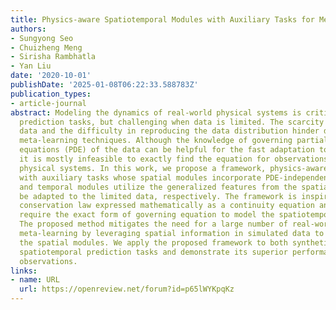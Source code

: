 ```yaml
---
title: Physics-aware Spatiotemporal Modules with Auxiliary Tasks for Meta-Learning
authors:
- Sungyong Seo
- Chuizheng Meng
- Sirisha Rambhatla
- Yan Liu
date: '2020-10-01'
publishDate: '2025-01-08T06:22:33.588783Z'
publication_types:
- article-journal
abstract: Modeling the dynamics of real-world physical systems is critical for spatiotemporal
  prediction tasks, but challenging when data is limited. The scarcity of real-world
  data and the difficulty in reproducing the data distribution hinder directly applying
  meta-learning techniques. Although the knowledge of governing partial differential
  equations (PDE) of the data can be helpful for the fast adaptation to few observations,
  it is mostly infeasible to exactly find the equation for observations in real-world
  physical systems. In this work, we propose a framework, physics-aware meta-learning
  with auxiliary tasks whose spatial modules incorporate PDE-independent knowledge
  and temporal modules utilize the generalized features from the spatial modules to
  be adapted to the limited data, respectively. The framework is inspired by a local
  conservation law expressed mathematically as a continuity equation and does not
  require the exact form of governing equation to model the spatiotemporal observations.
  The proposed method mitigates the need for a large number of real-world tasks for
  meta-learning by leveraging spatial information in simulated data to meta-initialize
  the spatial modules. We apply the proposed framework to both synthetic and real-world
  spatiotemporal prediction tasks and demonstrate its superior performance with limited
  observations.
links:
- name: URL
  url: https://openreview.net/forum?id=p65lWYKpqKz
---
```

